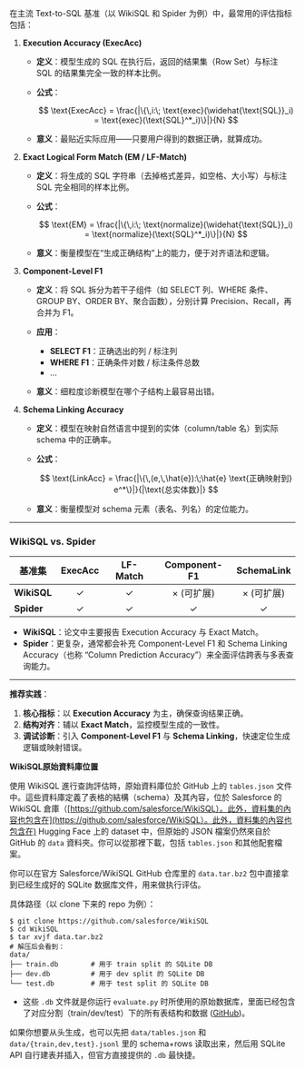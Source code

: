 在主流 Text-to-SQL 基准（以 WikiSQL 和 Spider 为例）中，最常用的评估指标包括：

1. **Execution Accuracy (ExecAcc)**

   * **定义**：模型生成的 SQL 在执行后，返回的结果集（Row Set）与标注 SQL 的结果集完全一致的样本比例。
   * **公式**：

     $$
       \text{ExecAcc} = \frac{|\{\,i:\; \text{exec}(\widehat{\text{SQL}}_i) = \text{exec}(\text{SQL}^*_i)\}|}{N}
     $$
   * **意义**：最贴近实际应用——只要用户得到的数据正确，就算成功。

2. **Exact Logical Form Match (EM / LF-Match)**

   * **定义**：将生成的 SQL 字符串（去掉格式差异，如空格、大小写）与标注 SQL 完全相同的样本比例。
   * **公式**：

     $$
       \text{EM} = \frac{|\{\,i:\; \text{normalize}(\widehat{\text{SQL}}_i) = \text{normalize}(\text{SQL}^*_i)\}|}{N}
     $$
   * **意义**：衡量模型在“生成正确结构”上的能力，便于对齐语法和逻辑。

3. **Component-Level F1**

   * **定义**：将 SQL 拆分为若干子组件（如 SELECT 列、WHERE 条件、GROUP BY、ORDER BY、聚合函数），分别计算 Precision、Recall，再合并为 F1。
   * **应用**：

     * **SELECT F1**：正确选出的列 / 标注列
     * **WHERE F1**：正确条件对数 / 标注条件总数
     * …
   * **意义**：细粒度诊断模型在哪个子结构上最容易出错。

4. **Schema Linking Accuracy**

   * **定义**：模型在映射自然语言中提到的实体（column/table 名）到实际 schema 中的正确率。
   * **公式**：

     $$
       \text{LinkAcc} = \frac{|\{\,(e,\,\hat{e}):\;\hat{e} \text{正确映射到} e^*\}|}{|\text{总实体数}|}
     $$
   * **意义**：衡量模型对 schema 元素（表名、列名）的定位能力。

---

### WikiSQL vs. Spider

| 基准集         | ExecAcc | LF-Match | Component-F1 | SchemaLink |
| ----------- | :-----: | :------: | :----------: | :--------: |
| **WikiSQL** |    ✓    |     ✓    |    × (可扩展)   |   × (可扩展)  |
| **Spider**  |    ✓    |     ✓    |       ✓      |      ✓     |

* **WikiSQL**：论文中主要报告 Execution Accuracy 与 Exact Match。
* **Spider**：更复杂，通常都会补充 Component-Level F1 和 Schema Linking Accuracy（也称 “Column Prediction Accuracy”）来全面评估跨表与多表查询能力。

---

**推荐实践**：

1. **核心指标**：以 **Execution Accuracy** 为主，确保查询结果正确。
2. **结构对齐**：辅以 **Exact Match**，监控模型生成的一致性。
3. **调试诊断**：引入 **Component-Level F1** 与 **Schema Linking**，快速定位生成逻辑或映射错误。

**WikiSQL原始資料庫位置**

使用 WikiSQL 進行查詢評估時，原始資料庫位於 GitHub 上的 `tables.json` 文件中。這些資料庫定義了表格的結構（schema）及其內容，位於 Salesforce 的 WikiSQL 倉庫（[https://github.com/salesforce/WikiSQL）。此外，資料集的內容也包含在](https://github.com/salesforce/WikiSQL）。此外，資料集的內容也包含在) Hugging Face 上的 dataset 中，但原始的 JSON 檔案仍然來自於 GitHub 的 `data` 資料夾。你可以從那裡下載，包括 `tables.json` 和其他配套檔案。


你可以在官方 Salesforce/WikiSQL GitHub 仓库里的 `data.tar.bz2` 包中直接拿到已经生成好的 SQLite 数据库文件，用来做执行评估。

具体路径（以 clone 下来的 repo 为例）：

```
$ git clone https://github.com/salesforce/WikiSQL
$ cd WikiSQL
$ tar xvjf data.tar.bz2
# 解压后会看到：
data/
├── train.db        # 用于 train split 的 SQLite DB
├── dev.db          # 用于 dev split 的 SQLite DB
└── test.db         # 用于 test split 的 SQLite DB
```

* 这些 `.db` 文件就是你运行 `evaluate.py` 时所使用的原始数据库，里面已经包含了对应分割（train/dev/test）下的所有表结构和数据 ([GitHub][1])。

如果你想要从头生成，也可以先把 `data/tables.json` 和 `data/{train,dev,test}.jsonl` 里的 schema+rows 读取出来，然后用 SQLite API 自行建表并插入，但官方直接提供的 `.db` 最快捷。

[1]: https://github.com/salesforce/WikiSQL?utm_source=chatgpt.com "salesforce/WikiSQL: A large annotated semantic parsing ... - GitHub"
